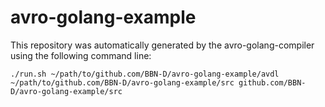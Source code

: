 avro-golang-example
===================

This repository was automatically generated by the avro-golang-compiler using the
following command line:

    ./run.sh ~/path/to/github.com/BBN-D/avro-golang-example/avdl ~/path/to/github.com/BBN-D/avro-golang-example/src github.com/BBN-D/avro-golang-example/src

